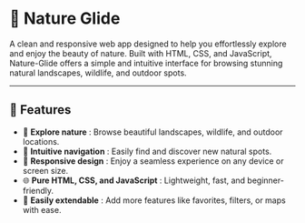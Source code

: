 # 🌿 Nature Glide

A clean and responsive web app designed to help you effortlessly explore and enjoy the beauty of nature. Built with HTML, CSS, and JavaScript, Nature-Glide offers a simple and intuitive interface for browsing stunning natural landscapes, wildlife, and outdoor spots.

---

## 🚀 Features  
- 🌄 **Explore nature** : Browse beautiful landscapes, wildlife, and outdoor locations.  
- 🔎 **Intuitive navigation** : Easily find and discover new natural spots.  
- 📱 **Responsive design** : Enjoy a seamless experience on any device or screen size.  
- 🌐 **Pure HTML, CSS, and JavaScript** : Lightweight, fast, and beginner-friendly.  
- 🧩 **Easily extendable** : Add more features like favorites, filters, or maps with ease.
